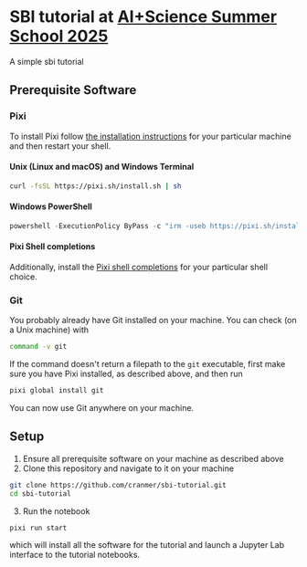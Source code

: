 # SBI tutorial at [AI+Science Summer School 2025](https://aissai.cnrs.fr/en/aiscience-summer-school-2025-university-of-chicago-center-in-paris/)

A simple sbi tutorial

## Prerequisite Software

### Pixi

To install Pixi follow [the installation instructions](https://pixi.sh/latest/#installation) for your particular machine and then restart your shell.

#### Unix (Linux and macOS) and Windows Terminal

```bash
curl -fsSL https://pixi.sh/install.sh | sh
```

#### Windows PowerShell

```powershell
powershell -ExecutionPolicy ByPass -c "irm -useb https://pixi.sh/install.ps1 | iex"
```

#### Pixi Shell completions

Additionally, install the [Pixi shell completions](https://pixi.sh/latest/advanced/installation/#autocompletion) for your particular shell choice.

### Git

You probably already have Git installed on your machine.
You can check (on a Unix machine) with

```bash
command -v git
```

If the command doesn't return a filepath to the `git` executable, first make sure you have Pixi installed, as described above, and then run

```bash
pixi global install git
```

You can now use Git anywhere on your machine.

## Setup

1. Ensure all prerequisite software on your machine as described above
2. Clone this repository and navigate to it on your machine

```bash
git clone https://github.com/cranmer/sbi-tutorial.git
cd sbi-tutorial
```

3. Run the notebook

```
pixi run start
```

which will install all the software for the tutorial and launch a Jupyter Lab interface to the tutorial notebooks.
